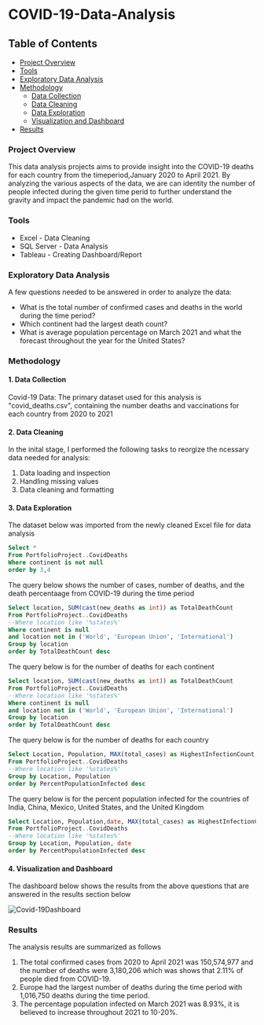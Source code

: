 # COVID-19-Data-Analysis


## Table of Contents

- [Project Overview](#project-overview)
- [Tools](#tools)
- [Exploratory Data Analysis](#exploratory-data-analysis)
- [Methodology](#methodology)
  - [Data Collection](#1-data-collection)
  - [Data Cleaning](#2-data-cleaning)
  - [Data Exploration](#3-data-exploration)
  - [Visualization and Dashboard](#4-visualization-and-dashboard)
- [Results](#results)


### Project Overview

This data analysis projects aims to provide insight into the COVID-19 deaths for each country from the timeperiod,January 2020 to April 2021.
By analyzing the various aspects of the data, we are can identity the number of people infected during the given time perid to further understand the gravity and impact the pandemic had on the world.


### Tools

- Excel - Data Cleaning
- SQL Server - Data Analysis
- Tableau - Creating Dashboard/Report


 ### Exploratory Data Analysis
 
 A few questions needed to be answered in order to analyze the data:
 - What is the total number of confirmed cases and deaths in the world during the time period?
 - Which continent had the largest death count?
 - What is average population percentage on March 2021 and what the forecast throughout the year for the United States?


### Methodology

#### 1. Data Collection

Covid-19 Data: The primary dataset used for this analysis is "covid_deaths.csv", containing the number deaths and vaccinations for each country from 2020 to 2021


#### 2. Data Cleaning

In the inital stage, I performed the following tasks to reorgize the ncessary data needed for analysis:
1. Data loading and inspection
2. Handling missing values
3. Data cleaning and formatting


#### 3. Data Exploration

The dataset below was imported from the newly cleaned Excel file for data analysis
```sql
Select *
From PortfolioProject..CovidDeaths
Where continent is not null 
order by 3,4
```

The query below shows the number of cases, number of deaths, and the death percentaage from COVID-19 during the time period

```sql
Select location, SUM(cast(new_deaths as int)) as TotalDeathCount
From PortfolioProject..CovidDeaths
--Where location like '%states%'
Where continent is null 
and location not in ('World', 'European Union', 'International')
Group by location
order by TotalDeathCount desc
```


The query below is for the number of deaths for each continent

```sql
Select location, SUM(cast(new_deaths as int)) as TotalDeathCount
From PortfolioProject..CovidDeaths
--Where location like '%states%'
Where continent is null 
and location not in ('World', 'European Union', 'International')
Group by location
order by TotalDeathCount desc
```


The query below is for the number of deaths for each country

```sql
Select Location, Population, MAX(total_cases) as HighestInfectionCount,  Max((total_cases/population))*100 as PercentPopulationInfected
From PortfolioProject..CovidDeaths
--Where location like '%states%'
Group by Location, Population
order by PercentPopulationInfected desc
```


The query below is for the percent population infected for the countries of India, China, Mexico, United States, and the United Kingdom

```sql
Select Location, Population,date, MAX(total_cases) as HighestInfectionCount,  Max((total_cases/population))*100 as PercentPopulationInfected
From PortfolioProject..CovidDeaths
--Where location like '%states%'
Group by Location, Population, date
order by PercentPopulationInfected desc
```

#### 4. Visualization and Dashboard

The dashboard below shows the results from the above questions that are answered in the results section below

![Covid-19Dashboard](https://github.com/tjacob2/COVID-19-Data-Analysis/assets/165331511/223df23f-9748-4fe1-b73a-c45c9cb642c0)


### Results

 The analysis results are summarized as follows
 1. The total confirmed cases from 2020 to April 2021 was 150,574,977 and the number of deaths were 3,180,206 which was shows that 2.11% of people died from COVID-19.
 2. Europe had the largest number of deaths during the time period with 1,016,750 deaths during the time period.
 3. The percentage population infected on March 2021 was 8.93%, it is believed to increase throughout 2021 to 10-20%.


 

